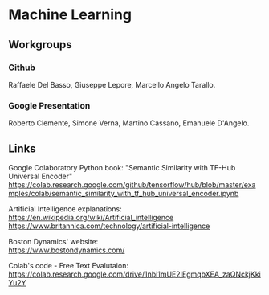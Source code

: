 # Machine Learning

## Workgroups

### Github
Raffaele Del Basso, Giuseppe Lepore, Marcello Angelo Tarallo.

### Google Presentation
Roberto Clemente, Simone Verna, Martino Cassano, Emanuele D'Angelo.


## Links

Google Colaboratory Python book: "Semantic Similarity with TF-Hub Universal Encoder"
https://colab.research.google.com/github/tensorflow/hub/blob/master/examples/colab/semantic_similarity_with_tf_hub_universal_encoder.ipynb

Artificial Intelligence explanations:<br>
https://en.wikipedia.org/wiki/Artificial_intelligence<br>
https://www.britannica.com/technology/artificial-intelligence

Boston Dynamics' website:<br>
https://www.bostondynamics.com/

Colab's code - Free Text Evalutaion: <br>
https://colab.research.google.com/drive/1nbi1mUE2IEgmqbXEA_zaQNckjKkiYu2Y
